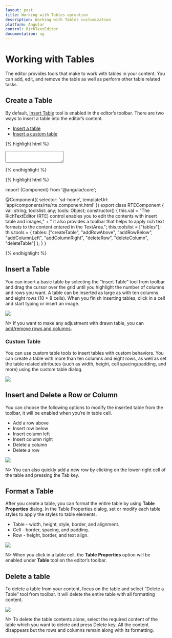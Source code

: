 ```yaml
---
layout: post
title: Working with Tables opreation
description: Working with Tables customization
platform: Angular
control: RichTextEditor
documentation: ug
---
```

# Working with Tables

The editor provides tools that make to work with tables in your content. You can add, edit, and remove the table as well as perform other table related tasks.

## Create a Table

By default, [Insert Table](http://help.syncfusion.com/api/js/ejrte#members:tools-tables) tool is enabled in the editor’s toolbar. There are two ways to insert a table into the editor’s content.

* [Insert a table](#insert-a-table)
* [Insert a custom table](#custom-table)

{% highlight html %}

<textarea id="texteditor" ej-rte [(toolsList)]="toolslist" [(tools)]="tools" [value]="val"></textarea>

{% endhighlight %}

{% highlight html %}

import {Component} from '@angular/core';

@Component({
  selector: 'sd-home',
  templateUrl: 'app/components/rte/rte.component.html'
})
export class RTEComponent {
    val: string;
    toolslist: any;
    tools: Object;
    constructor() {
        this.val = "The RichTextEditor (RTE) control enables you to edit the contents with insert table and images," + " it also provides a toolbar that helps to apply rich text formats to the content entered in the TextArea.";
        this.toolslist = ["tables"];
        this.tools = {
            tables: ["createTable", "addRowAbove", "addRowBelow", "addColumnLeft", "addColumnRight", "deleteRow", "deleteColumn", "deleteTable"]
        };
    }
}

{% endhighlight %}

## Insert a Table

You can insert a basic table by selecting the “Insert Table” tool from toolbar and drag the cursor over the grid until you highlight the number of columns and rows you want. A table can be inserted as large as with ten columns and eight rows (10 * 8 cells). When you finish inserting tables, click in a cell and start typing or insert an image.

![](WorkingwithTables_images/WorkingwithTables_img1.png)


N> If you want to make any adjustment with drawn table, you can [add/remove rows and columns](#insert-and-delete-a-row-or-column). 

### Custom Table

You can use custom table tools to insert tables with custom behaviors. You can create a table with more than ten columns and eight rows, as well as set the table related attributes (such as width, height, cell spacing/padding, and more) using the custom table dialog.  

![](WorkingwithTables_images/WorkingwithTables_img2.png)


## Insert and Delete a Row or Column

You can choose the following options to modify the inserted table from the toolbar, it will be enabled when you’re in table cell.

* Add a row above
* Insert row below
* Insert column left
* Insert column right
* Delete a column
* Delete a row

![](WorkingwithTables_images/WorkingwithTables_img3.png)


N> You can also quickly add a new row by clicking on the lower-right cell of the table and pressing the Tab key.

## Format a Table

After you create a table, you can format the entire table by using **Table** **Properties** dialog. In the Table Properties dialog, set or modify each table styles to apply the styles to table elements. 

* Table - width, height, style, border, and alignment.
* Cell - border, spacing, and padding.
* Row - height, border, and text align.

![](WorkingwithTables_images/WorkingwithTables_img4.png)


N> When you click in a table cell, the **Table** **Properties** option will be enabled under **Table** tool on the editor’s toolbar.

## Delete a table

To delete a table from your content, focus on the table and select “Delete a Table” tool from toolbar. It will delete the entire table with all formatting content.

![](WorkingwithTables_images/WorkingwithTables_img9.png)


N> To delete the table contents alone, select the required content of the table which you want to delete and press Delete key. All the content disappears but the rows and columns remain along with its formatting.